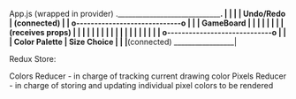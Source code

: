 App.js (wrapped in provider)
.___________________________________.
|                                   |
|  | Undo/Redo | (connected)        |
|  o-----------------------------o  |
|  | GameBoard                   |  |
|  |                             |  |
|  | (receives props)            |  |
|  |                             |  |
|  |                             |  |
|  |                             |  |
|  |                             |  |
|  o-----------------------------o  |
|  | Color Palette | Size Choice |  |
|______(connected) _________________|

Redux Store:

Colors Reducer - in charge of tracking current drawing color
Pixels Reducer - in charge of storing and updating individual pixel colors to be rendered
